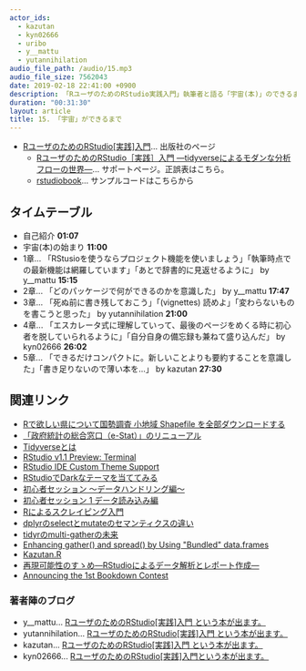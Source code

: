 ```yaml
---
actor_ids:
  - kazutan
  - kyn02666
  - uribo
  - y__mattu
  - yutannihilation
audio_file_path: /audio/15.mp3
audio_file_size: 7562043
date: 2019-02-18 22:41:00 +0900
description: 「RユーザのためのRStudio実践入門」執筆者と語る「宇宙(本)」のできるまで。担当ページの内容、書いている際に思っていたことなどを聞きました。
duration: "00:31:30"
layout: article
title: 15. 「宇宙」ができるまで
---
```


- [RユーザのためのRStudio[実践]入門](https://gihyo.jp/book/2018/978-4-7741-9853-8)... 出版社のページ
    - [RユーザのためのRStudio［実践］入門 ―tidyverseによるモダンな分析フローの世界―](https://gihyo.jp/book/2018/978-4-7741-9853-8/support)... サポートページ。正誤表はこちら。
    - [rstudiobook](https://github.com/ghmagazine/rstudiobooksample)... サンプルコードはこちらから

## タイムテーブル

- 自己紹介 **01:07**
- 宇宙(本)の始まり **11:00**
- 1章... 「RStusioを使うならプロジェクト機能を使いましょう」「執筆時点での最新機能は網羅しています」「あとで辞書的に見返せるように」 by y__mattu **15:15**
- 2章... 「どのパッケージで何ができるのかを意識した」 by y__mattu **17:47**
- 3章... 「死ぬ前に書き残しておこう」「(vignettes) 読めよ」「変わらないものを書こうと思った」 by yutannihilation **21:00**
- 4章... 「エスカレータ式に理解していって、最後のページをめくる時に初心者を脱していられるように」「自分自身の備忘録も兼ねて盛り込んだ」 by kyn02666 **26:02**
- 5章... 「できるだけコンパクトに。新しいことよりも要約することを意識した」「書き足りないので薄い本を...」 by kazutan **27:30**

## 関連リンク

- [Rで欲しい県について国勢調査 小地域 Shapefile を全部ダウンロードする](https://y-mattu.hatenablog.com/entry/2017/07/28/165432)
- [「政府統計の総合窓口（e-Stat）」のリニューアル](http://www.soumu.go.jp/menu_news/s-news/01toukei10_01000001.html)
- [Tidyverseとは](https://www.slideshare.net/yutannihilation/tidyverse)
- [RStudio v1.1 Preview: Terminal](https://blog.rstudio.com/2017/08/11/rstudio-v1-1-preview-terminal/)
- [RStudio IDE Custom Theme Support](https://blog.rstudio.com/2018/10/29/rstudio-ide-custom-theme-support/)
- [RStudioでDarkなテーマを当ててみる](https://kazutan.github.io/blog/2017/05/rstudio-dark-theme/)
- [初心者セッション 〜データハンドリング編〜](https://ymattu.github.io/TokyoR72/slide.html#/)
- [初心者セッション 1 データ読み込み編](https://ymattu.github.io/TokyoR73/slide.html#/)
- [Rによるスクレイピング入門](http://www.c-r.com/book/detail/1105)
- [dplyrのselectとmutateのセマンティクスの違い](https://speakerdeck.com/yutannihilation/dplyrfalseselecttomutatefalsesemanteikusufalsewei-i)
- [tidyrのmulti-gatherの未来](https://notchained.hatenablog.com/entry/tidyr-multi-gather)
- [Enhancing gather() and spread() by Using "Bundled" data.frames](https://yutani.rbind.io/post/enhancing-gather-and-spread-by-using-bundled-data-frames/)
- [Kazutan.R](https://kazutan.github.io/kazutanR/)
- [再現可能性のすゝめ―RStudioによるデータ解析とレポート作成― ](https://www.kyoritsu-pub.co.jp/bookdetail/9784320112438)
- [Announcing the 1st Bookdown Contest](https://blog.rstudio.com/2018/07/27/first-bookdown-contest/)

### 著者陣のブログ

- y__mattu... [RユーザのためのRStudio[実践]入門 という本が出ます。](https://y-mattu.hatenablog.com/entry/2018/06/04/185922)
- yutannihilation... [RユーザのためのRStudio[実践]入門 という本が出ます。](https://notchained.hatenablog.com/entry/2018/06/21/214026)
- kazutan... [RユーザのためのRStudio[実践]入門 という本が出ます。](https://medium.com/@kazutan/rユーザのためのrstudio-実践-入門-という本が出ます-935b3022f6c6)
- kyn02666... [RユーザのためのRStudio[実践]入門という本が出ます。](https://das-kino.hatenablog.com/entry/2018/06/17/145712)
